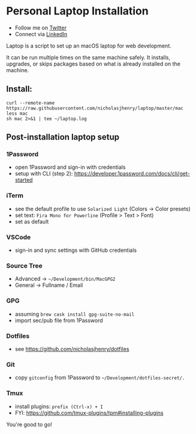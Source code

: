 # Personal Laptop Installation

- Follow me on [Twitter](http://www.twitter.com/nicholasjhenry)
- Connect via [LinkedIn](http://ca.linkedin.com/in/nicholasjhenry)

Laptop is a script to set up an macOS laptop for web development.

It can be run multiple times on the same machine safely. It installs, upgrades, or skips packages
based on what is already installed on the machine.

## Install:

    curl --remote-name https://raw.githubusercontent.com/nicholasjhenry/laptop/master/mac
    less mac
    sh mac 2>&1 | tee ~/laptop.log

## Post-installation laptop setup

### 1Password

- open 1Password and sign-in with credentials
- setup with CLI (step 2): https://developer.1password.com/docs/cli/get-started

### iTerm

- see the default profile to use `Solarized Light` (Colors -> Color presets)
- set text: `Fira Mono for Powerline` (Profile > Text > Font)
- set as default

### VSCode

- sign-in and sync settings with GitHub credentials

### Source Tree

- Advanced -> `~/Development/bin/MacGPG2`
- General -> Fullname / Email

### GPG

- assuming `brew cask install gpg-suite-no-mail`
- import sec/pub file from 1Password

### Dotfiles

- see https://github.com/nicholasjhenry/dotfiles

### Git

- copy `gitconfig` from 1Password to `~/Development/dotfiles-secret/.`

### Tmux

- install plugins: `prefix (Ctrl-x) + I`
- FYI: https://github.com/tmux-plugins/tpm#installing-plugins

You're good to go!
